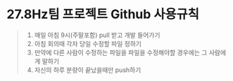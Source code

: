# 27.8Hz팀 프로젝트 Github 사용규칙
> 1. 매일 아침 9시(주말포함) pull 받고 개발 들어가기
> 2. 아침 회의때 각자 당일 수정할 파일 정하기
> 3. 만약에 다른 사람이 수정하는 파일을 파일을 수정해야할 경우에는 그 사람에게 말하기
> 4. 자신의 하루 분량이 끝났을때만 push하기
